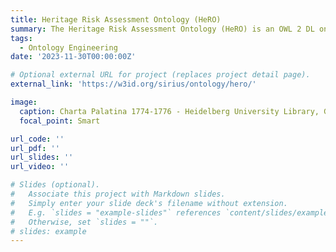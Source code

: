 ```yaml
---
title: Heritage Risk Assessment Ontology (HeRO)
summary: The Heritage Risk Assessment Ontology (HeRO) is an OWL 2 DL ontology that aims at providing a framework for modeling machine-readable descriptions of risk assessment activities for heritage risk management. To this end, it leverages, adapts and formalises methodological frameworks widely known in the cultural heritage domain, such as the ABC method.
tags:
  - Ontology Engineering
date: '2023-11-30T00:00:00Z'

# Optional external URL for project (replaces project detail page).
external_link: 'https://w3id.org/sirius/ontology/hero/'

image:
  caption: Charta Palatina 1774-1776 - Heidelberg University Library, Germany - Public Domain.
  focal_point: Smart

url_code: ''
url_pdf: ''
url_slides: ''
url_video: ''

# Slides (optional).
#   Associate this project with Markdown slides.
#   Simply enter your slide deck's filename without extension.
#   E.g. `slides = "example-slides"` references `content/slides/example-slides.md`.
#   Otherwise, set `slides = ""`.
# slides: example
---
```

